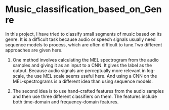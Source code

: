 # Music_classification_based_on_Genre
In this project, I have tried to classify small segments of music based on its genre. It is a difficult task because audio or speech signals usually need sequence
models to process, which are often difficult to tune.Two different approaches are given here. 

1. One method involves calculating the MEL spectrogram from
the audio samples and giving it as an input to a CNN. It gives the label as the output. Because audio signals are perceptually more relevant in log-scale, the
use MEL scale seems useful here. And using a CNN on the MEL-spectrograms is a different idea than using sequence models. 

2. The second idea is to use hand-crafted features from the audio samples and then use three different classifiers on them. The features include both time-domain and frequency-domain features.
